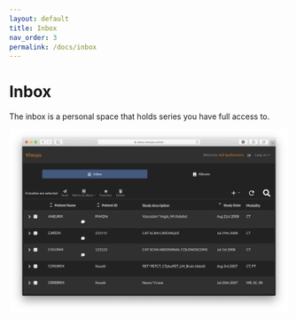 ```yaml
---
layout: default
title: Inbox
nav_order: 3
permalink: /docs/inbox
---
```


# Inbox

The inbox is a personal space that holds series you have full access to.

![Inbox](/img/inbox.png)